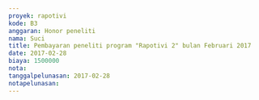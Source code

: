 ```yaml
---
proyek: rapotivi
kode: B3
anggaran: Honor peneliti
nama: Suci
title: Pembayaran peneliti program "Rapotivi 2" bulan Februari 2017
date: 2017-02-28
biaya: 1500000
nota:
tanggalpelunasan: 2017-02-28
notapelunasan:
---
```

